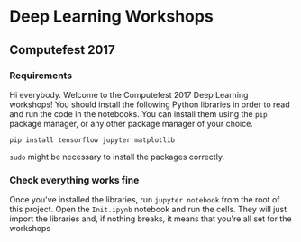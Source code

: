 # Deep Learning Workshops
## Computefest 2017

### Requirements

Hi everybody. Welcome to the Computefest 2017 Deep Learning workshops!
You should install the following Python libraries in order to read and run
the code in the notebooks. You can install them using the `pip` package manager,
or any other package manager of your choice.

```
pip install tensorflow jupyter matplotlib
```

`sudo` might be necessary to install the packages correctly.

### Check everything works fine

Once you've installed the libraries, run `jupyter notebook` from the root of
this project. Open the `Init.ipynb` notebook and run the cells. They will just
import the libraries and, if nothing breaks, it means that you're all set for
the workshops

